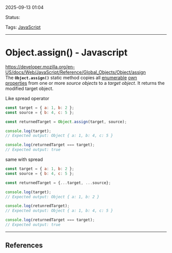 
2025-09-13 01:04

Status:

Tags: [JavaScript](../../../3%20-%20Tags/JavaScript.md)

---
# Object.assign() - Javascript
https://developer.mozilla.org/en-US/docs/Web/JavaScript/Reference/Global_Objects/Object/assign
The **`Object.assign()`** static method copies all [enumerable](https://developer.mozilla.org/en-US/docs/Web/JavaScript/Reference/Global_Objects/Object/propertyIsEnumerable) [own properties](https://developer.mozilla.org/en-US/docs/Web/JavaScript/Reference/Global_Objects/Object/hasOwn) from one or more _source objects_ to a _target object_. It returns the modified target object.

Like spread operator
```js
const target = { a: 1, b: 2 };
const source = { b: 4, c: 5 };

const returnedTarget = Object.assign(target, source);

console.log(target);
// Expected output: Object { a: 1, b: 4, c: 5 }

console.log(returnedTarget === target);
// Expected output: true

```

same with spread 
```js
const target = { a: 1, b: 2 };
const source = { b: 4, c: 5 };

const returnedTarget = {...target, ...source};

console.log(target);
// Expected output: Object { a: 1, b: 2 }

console.log(retunredTarget);
// Expected output: Object { a: 1, b: 4, c: 5 }

console.log(returnedTarget === target);
// Expected output: true

```
---
## References